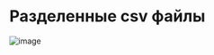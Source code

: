 # Разделенные csv файлы 

![image](https://user-images.githubusercontent.com/119508764/210079119-0922c346-79de-4c2d-b821-e5fa417b74f3.png)
